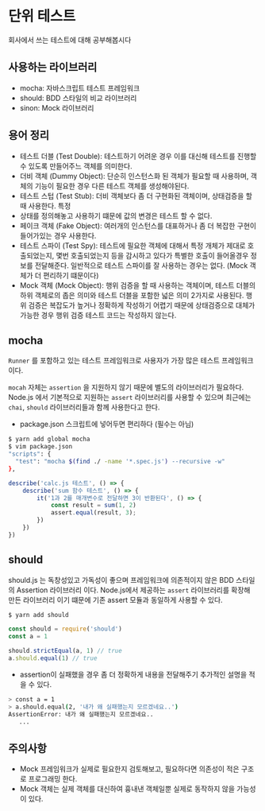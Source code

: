 # 단위 테스트
회사에서 쓰는 테스트에 대해 공부해봅시다

## 사용하는 라이브러리
- mocha: 자바스크립트 테스트 프레임워크
- should: BDD 스타일의 비교 라이브러리
- sinon: Mock 라이브러리

## 용어 정리
- 테스트 더블 (Test Double): 테스트하기 어려운 경우 이를 대신해 테스트를 진행할 수 있도록 만들어주느 객체를 의미한다.
- 더비 객체 (Dummy Object): 단순히 인스턴스화 된 객체가 필요할 때 사용하며, 객체의 기능이 필요한 경우 다른 테스트 객체를 생성해야된다.
- 테스트 스텁 (Test Stub): 더비 객체보다 좀 더 구현화된 객체이며, 상태검증을 할 때 사용한다. 특정 
- 상태를 정의해놓고 사용하기 떄문에 값의 변경은 테스트 할 수 없다.
- 페이크 객체 (Fake Object): 여러개의 인스턴스를 대표하거나 좀 더 복잡한 구현이 들어가있는 경우 사용한다.
- 테스트 스파이 (Test Spy): 테스트에 필요한 객체에 대해서 특정 개체가 제대로 호출되었는지, 몇번 호출되었는지 등을 감시하고 있다가 특별한 호출이 들어올경우 정보를 전달해준다. 일반적으로 테스트 스파이를 잘 사용하는 경우는 없다. (Mock 객체가 더 편리하기 떄문이다)
- Mock 객체 (Mock Object): 행위 검증을 할 때 사용하는 객체이며, 테스트 더블의 하위 객체로의 좁은 의미와 테스트 더블을 포함한 넓은 의미 2가지로 사용된다. 행위 검증은 복잡도가 높거나 정확하게 작성하기 어렵기 때문에 상태검증으로 대체가 가능한 경우 행위 검증 테스트 코드는 작성하지 않는다.

## mocha
`Runner` 를 포함하고 있는 테스트 프레임워크로 사용자가 가장 많은 테스트 프레임워크이다.

`mocah` 자체는 `assertion` 을 지원하지 않기 때문에 별도의 라이브러리가 필요하다. Node.js 에서 기본적으로 지원하는 `assert` 라이브러리를 사용할 수 있으며 최근에는 `chai`, `should` 라이브러리들과 함께 사용한다고 한다.

- package.json 스크립트에 넣어두면 편리하다 (필수는 아님)
```bash
$ yarn add global mocha
$ vim package.json
"scripts": {
  "test": "mocha $(find ./ -name '*.spec.js') --recursive -w"
},
```

```javascript
describe('calc.js 테스트', () => {
    describe('sum 함수 테스트', () => {
        it('1과 2를 매개변수로 전달하면 3이 반환된다', () => {
            const result = sum(1, 2)
            assert.equal(result, 3);
        })
    })
})
```

## should
should.js 는 독창성있고 가독성이 좋으며 프레임워크에 의존적이지 않은 BDD 스타일의 Assertion 라이브러리 이다.
Node.js에서 제공하는 `assert` 라이브러리를 확장해 만든 라이브러리 이기 떄문에 기존 assert 모듈과 동일하게 사용할 수 있다.

```bash
$ yarn add should
```

```javascript
const should = require('should')
const a = 1

should.strictEqual(a, 1) // true
a.should.equal(1) // true
```

- assertion이 실패했을 경우 좀 더 정확하게 내용을 전달해주기 추가적인 설명을 적을 수 있다.
```bash
> const a = 1
> a.should.equal(2, '내가 왜 실패했는지 모르겠네요..')
AssertionError: 내가 왜 실패했는지 모르겠네요..
   ...
```

## 주의사항
- Mock 프레임워크가 실제로 필요한지 검토해보고, 필요하다면 의존성이 적은 구조로 프로그래밍 한다.
- Mock 객체는 실제 객체를 대신하여 흉내낸 객체일뿐 실제로 동작하지 않을 가능성이 있다.
